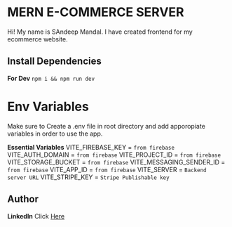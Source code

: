 # MERN E-COMMERCE SERVER

Hi! My name is SAndeep Mandal. I have created frontend for my ecommerce website.

## Install Dependencies

**For Dev** `npm i && npm run dev`


# Env Variables

Make sure to Create a .env file in root directory and add apporopiate variables in order to use the app.

**Essential Variables**
VITE_FIREBASE_KEY = `from firebase`
VITE_AUTH_DOMAIN = `from firebase`
VITE_PROJECT_ID = `from firebase`
VITE_STORAGE_BUCKET = `from firebase`
VITE_MESSAGING_SENDER_ID = `from firebase`
VITE_APP_ID = `from firebase`
VITE_SERVER = `Backend server URL`
VITE_STRIPE_KEY = `Stripe Publishable key`


## Author

**LinkedIn** Click [Here](www.linkedin.com/in/isandeepmandal)


